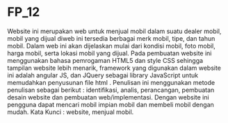 # FP_12
Website ini merupakan web untuk menjual mobil dalam suatu dealer mobil, mobil yang dijual diweb ini tersedia berbagai merk mobil, tipe, dan tahun mobil. Dalam web ini akan dijelaskan mulai dari kondisi mobil, foto mobil, harga mobil, serta lokasi mobil yang dijual. Pada pembuatan website ini menggunakan bahasa pemrogaman HTML5 dan style CSS sehingga tampilan website lebih menarik, framework yang digunakan dalam website ini adalah angular JS, dan JQuery sebagai library JavaScript untuk memudahkan penyusunan file html . Penulisan ini menggunakan metode penulisan sebagai berikut : identifikasi, analis, perancangan, pembuatan desain website dan pembuatan web/implementasi. Dengan website ini pengguna dapat mencari mobil impian mobil dan membeli mobil dengan mudah. Kata Kunci : website, menjual mobil.
